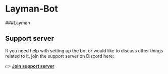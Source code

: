 # Layman-Bot
###Layman
[^1]:--a non-ordained male member of a Church--
[^2]:a person without professional or specialized knowledge in a particular subject.
Layman is a [Discord](https://discord.com) bot that specializes in searching movies and also shows you what movies are trending right now.

## Support server
If you need help with setting up the bot or would like to discuss other things related to it, join the support server on Discord here:

👉 **[Join support server](https://discord.gg/vnVk2ZrV)**
